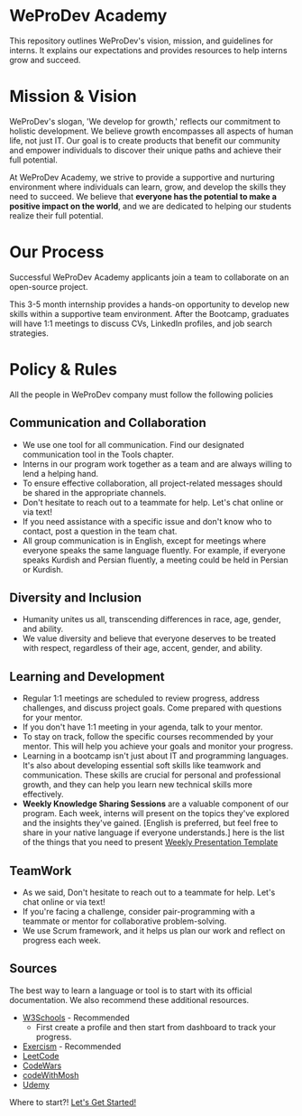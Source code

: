 # WeProDev Academy
This repository outlines WeProDev's vision, mission, and guidelines for interns. It explains our expectations and provides resources to help interns grow and succeed.

# Mission & Vision
WeProDev's slogan, 'We develop for growth,' reflects our commitment to holistic development. We believe growth encompasses all aspects of human life, not just IT. Our goal is to create products that benefit our community and empower individuals to discover their unique paths and achieve their full potential. 

At WeProDev Academy, we strive to provide a supportive and nurturing environment where individuals can learn, grow, and develop the skills they need to succeed. We believe that **everyone has the potential to make a positive impact on the world**, and we are dedicated to helping our students realize their full potential.

# Our Process 
Successful WeProDev Academy applicants join a team to collaborate on an open-source project. 

This 3-5 month internship provides a hands-on opportunity to develop new skills within a supportive team environment.
After the Bootcamp, graduates will have 1:1 meetings to discuss CVs, LinkedIn profiles, and job search strategies.

# Policy & Rules
All the people in WeProDev company must follow the following policies

## Communication and Collaboration
- We use one tool for all communication. Find our designated communication tool in the Tools chapter.
- Interns in our program work together as a team and are always willing to lend a helping hand.
- To ensure effective collaboration, all project-related messages should be shared in the appropriate channels.
- Don't hesitate to reach out to a teammate for help. Let's chat online or via text!
- If you need assistance with a specific issue and don't know who to contact, post a question in the team chat.
- All group communication is in English, except for meetings where everyone speaks the same language fluently. For example, if everyone speaks Kurdish and Persian fluently, a meeting could be held in Persian or Kurdish.

## Diversity and Inclusion
- Humanity unites us all, transcending differences in race, age, gender, and ability.
- We value diversity and believe that everyone deserves to be treated with respect, regardless of their age, accent, gender, and ability.

## Learning and Development
- Regular 1:1 meetings are scheduled to review progress, address challenges, and discuss project goals. Come prepared with questions for your mentor.
- If you don't have 1:1 meeting in your agenda, talk to your mentor.
- To stay on track, follow the specific courses recommended by your mentor. This will help you achieve your goals and monitor your progress.
- Learning in a bootcamp isn't just about IT and programming languages. It's also about developing essential soft skills like teamwork and communication. These skills are crucial for personal and professional growth, and they can help you learn new technical skills more effectively.
- **Weekly Knowledge Sharing Sessions** are a valuable component of our program. Each week, interns will present on the topics they've explored and the insights they've gained. [English is preferred, but feel free to share in your native language if everyone understands.] here is the list of the things that you need to present [Weekly Presentation Template](./WeeklyPresentation.md)

## TeamWork
- As we said, Don't hesitate to reach out to a teammate for help. Let's chat online or via text!
- If you're facing a challenge, consider pair-programming with a teammate or mentor for collaborative problem-solving.
- We use Scrum framework, and it helps us plan our work and reflect on progress each week.

## Sources
The best way to learn a language or tool is to start with its official documentation. We also recommend these additional resources.
- [W3Schools](https://www.w3schools.com) - Recommended
  - First create a profile and then start from dashboard to track your progress.
- [Exercism](https://exercism.org) - Recommended
- [LeetCode](https://leetcode.com/)
- [CodeWars](https://www.codewars.com)
- [codeWithMosh](https://codewithmosh.com)
- [Udemy](https://www.udemy.com)


Where to start?! [Let's Get Started!](/english/GetStarted.md)